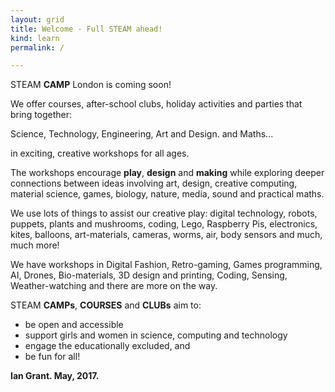 ```yaml
---
layout: grid
title: Welcome - Full STEAM ahead!
kind: learn
permalink: /

---
```



<span id="letterS">S</span><span id="letterT">T</span><span id="letterE">E</span><span id="letterA">A</span><span id="letterM">M</span> **CAMP** London is coming soon! 

We offer courses, after-school clubs, holiday activities and parties that bring together:

<span id="letterS">S</span>cience, <span id="letterT">T</span>echnology, <span id="letterE">E</span>ngineering, <span id="letterA">A</span>rt and Design. and <span id="letterM">M</span>aths...

in exciting, creative workshops for all ages.

The workshops encourage **play**, **design** and **making** while exploring deeper connections between ideas involving art, design, creative computing, material science, games, biology, nature, media, sound and practical maths.


We use lots of things to assist our creative play: digital technology, robots, puppets, plants and mushrooms, coding, Lego, Raspberry Pis, electronics, kites, balloons, art-materials, cameras, worms, air, body sensors and much, much more!

We have workshops in Digital Fashion, Retro-gaming, Games programming, AI, Drones, Bio-materials, 3D design and printing, Coding, Sensing, Weather-watching and there are more on the way.

<span id="letterS">S</span><span id="letterT">T</span><span id="letterE">E</span><span id="letterA">A</span><span id="letterM">M</span> **CAMPs**, **COURSES** and **CLUBs** aim to:

- be open and accessible
- support girls and women in science, computing and technology
- engage the educationally excluded, and
- be fun for all!

**Ian Grant. May, 2017.**